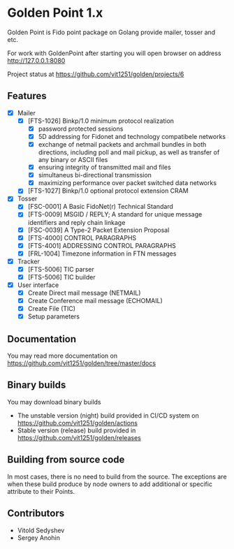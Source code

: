 # Golden Point 1.x

Golden Point is Fido point package on Golang provide mailer, tosser and etc.

For work with GoldenPoint after starting you will open browser on address http://127.0.0.1:8080

Project status at https://github.com/vit1251/golden/projects/6

## Features

 - [x] Mailer
   - [x] [FTS-1026] Binkp/1.0 minimum protocol realization
     - [x] password protected sessions
     - [x] 5D addressing for Fidonet and technology compatibele networks
     - [x] exchange of netmail packets and archmail bundles in both
           directions, including poll and mail pickup, as well as transfer
           of any binary or ASCII files
     - [x] ensuring integrity of transmitted mail and files
     - [x] simultaneus bi-directional transmission
     - [x] maximizing performance over packet switched data networks
   - [x] [FTS-1027] Binkp/1.0 optional protocol extension CRAM
 - [x] Tosser
   - [x] [FSC-0001] A Basic FidoNet(r) Technical Standard
   - [x] [FTS-0009] MSGID / REPLY; A standard for unique message identifiers and reply chain linkage
   - [x] [FSC-0039] A Type-2 Packet Extension Proposal 
   - [x] [FTS-4000] CONTROL PARAGRAPHS
   - [x] [FTS-4001] ADDRESSING CONTROL PARAGRAPHS
   - [x] [FRL-1004] Timezone information in FTN messages
 - [x] Tracker
   - [x] [FTS-5006] TIC parser
   - [x] [FTS-5006] TIC builder
 - [x] User interface
   - [x] Create Direct mail message (NETMAIL)
   - [x] Create Conference mail message (ECHOMAIL)
   - [x] Create File (TIC)
   - [x] Setup parameters

## Documentation

You may read more documentation on https://github.com/vit1251/golden/tree/master/docs

## Binary builds

You may download binary builds

 - The unstable version (night) build provided in CI/CD system on https://github.com/vit1251/golden/actions
 - Stable version (release) build provided in https://github.com/vit1251/golden/releases

## Building from source code

In most cases, there is no need to build from the source. The exceptions are when these build produce
by node owners to add additional or specific attribute to their Points.

## Contributors

 * Vitold Sedyshev
 * Sergey Anohin
